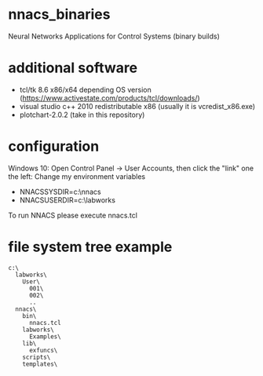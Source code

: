 # nnacs_binaries
Neural Networks Applications for Control Systems (binary builds)

# additional software
* tcl/tk 8.6 x86/x64 depending OS version (https://www.activestate.com/products/tcl/downloads/)
* visual studio c++ 2010 redistributable x86 (usually it is vcredist_x86.exe)
* plotchart-2.0.2 (take in this repository)

# configuration
Windows 10:
Open Control Panel -> User Accounts, then click the "link" one the left: Change my environment variables
* NNACSSYSDIR=c:\nnacs
* NNACSUSERDIR=c:\labworks

To run NNACS please execute nnacs.tcl

# file system tree example
```
c:\
  labworks\
    User\
      001\
      002\
      ..
  nnacs\
    bin\
      nnacs.tcl
    labworks\
      Examples\
    lib\
      exfuncs\
    scripts\
    templates\
 ```
